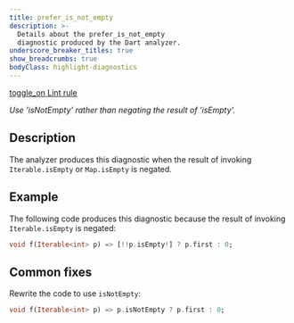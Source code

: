 ```yaml
---
title: prefer_is_not_empty
description: >-
  Details about the prefer_is_not_empty
  diagnostic produced by the Dart analyzer.
underscore_breaker_titles: true
show_breadcrumbs: true
bodyClass: highlight-diagnostics
---
```


<div class="tags">
  <a class="tag-label"
      href="/tools/linter-rules/prefer_is_not_empty"
      title="Learn about the lint rule that enables this diagnostic."
      aria-label="Learn about the lint rule that enables this diagnostic."
      target="_blank">
    <span class="material-symbols" aria-hidden="true">toggle_on</span>
    <span>Lint rule</span>
  </a>
</div>

_Use 'isNotEmpty' rather than negating the result of 'isEmpty'._

## Description

The analyzer produces this diagnostic when the result of invoking
`Iterable.isEmpty` or `Map.isEmpty` is negated.

## Example

The following code produces this diagnostic because the result of invoking
`Iterable.isEmpty` is negated:

```dart
void f(Iterable<int> p) => [!!p.isEmpty!] ? p.first : 0;
```

## Common fixes

Rewrite the code to use `isNotEmpty`:

```dart
void f(Iterable<int> p) => p.isNotEmpty ? p.first : 0;
```
